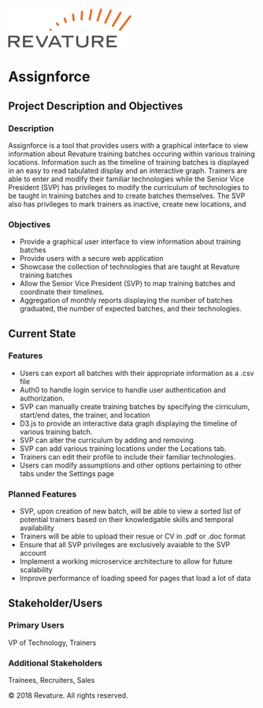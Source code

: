 ![Revature](https://github.com/sarahckohl/assignforce-client/raw/staging/src/assets/revature_logo_250.png)
# Assignforce

## Project Description and Objectives

### Description

Assignforce is a tool that provides users with a graphical interface to view information about Revature training batches occuring within various training locations. Information such as the timeline of training batches is displayed in an easy to read tabulated display and an interactive graph. Trainers are able to enter and modify their familiar technologies while the Senior Vice President (SVP) has privileges to modify the curriculum of technologies to be taught in training batches and to create batches themselves. The SVP also has privileges to mark trainers as inactive, create new locations, and



### Objectives

* Provide a graphical user interface to view information about training batches
* Provide users with a secure web application
* Showcase the collection of technologies that are taught at Revature training batches
* Allow the Senior Vice President (SVP) to map training batches and coordinate their timelines.
* Aggregation of monthly reports displaying the number of batches graduated, the number of expected batches, and their technologies.

## Current State

### Features
* Users can export all batches with their appropriate information as a .csv file
* Auth0 to handle login service to handle user authentication and authorization.
* SVP can manually create training batches by specifying the cirriculum, start/end dates, the trainer, and location
* D3.js to provide an interactive data graph displaying the timeline of various training batch.
* SVP can alter the curriculum by adding and removing.
* SVP can add various training locations under the Locations tab.
* Trainers can edit their profile to include their familiar technologies.
* Users can modify assumptions and other options pertaining to other tabs under the Settings page

### Planned Features
* SVP, upon creation of new batch, will be able to view a sorted list of potential trainers based on their knowledgable skills and temporal availability
* Trainers will be able to upload their resue or CV in .pdf or .doc format
* Ensure that all SVP privileges are exclusively avaiable to the SVP account
* Implement a working microservice architecture to allow for future scalability
* Improve performance of loading speed for pages that load a lot of data

## Stakeholder/Users



### Primary Users
VP of Technology, Trainers

### Additional Stakeholders
Trainees, Recruiters, Sales

© 2018 Revature. All rights reserved.
